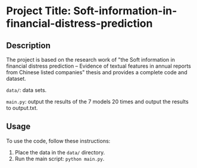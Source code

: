 # Project Title: Soft-information-in-financial-distress-prediction 
  
## Description

The project is based on the research work of "the Soft information in financial distress prediction – Evidence of textual features in annual reports from Chinese listed companies" thesis and provides a complete code and dataset.

`data/`: data sets.

`main.py`: output the results of the 7 models 20 times and output the results to output.txt.

## Usage  
  
To use the code, follow these instructions:  
  
1. Place the data in the `data/` directory.  
2. Run the main script: `python main.py`.


